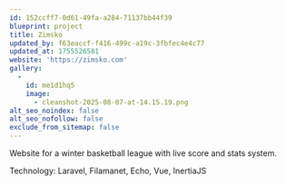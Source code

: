 ```yaml
---
id: 152ccff7-0d61-49fa-a284-71137bb44f39
blueprint: project
title: Zimsko
updated_by: f63eaccf-f416-499c-a19c-3fbfec4e4c77
updated_at: 1755526581
website: 'https://zimsko.com'
gallery:
  -
    id: me1d1hq5
    image:
      - cleanshot-2025-08-07-at-14.15.19.png
alt_seo_noindex: false
alt_seo_nofollow: false
exclude_from_sitemap: false
---
```

Website for a winter basketball league with live score and stats system.

Technology: Laravel, Filamanet, Echo, Vue, InertiaJS